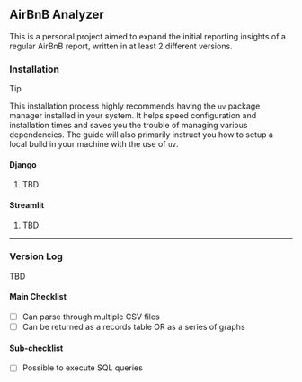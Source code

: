 ## AirBnB Analyzer
This is a personal project aimed to expand the initial reporting insights of a regular AirBnB report, written in at least 2 different versions.

### Installation
> [!TIP]
> This installation process highly recommends having the `uv` package manager installed in your system. It helps speed configuration and installation times and saves you the trouble of managing various dependencies. The guide will also primarily instruct you how to setup a local build in your machine with the use of `uv`.

#### Django
1. TBD
#### Streamlit 
1. TBD

<hr />

### Version Log
TBD

#### Main Checklist
- [ ] Can parse through multiple CSV files 
- [ ] Can be returned as a records table OR as a series of graphs

#### Sub-checklist
- [ ] Possible to execute SQL queries
